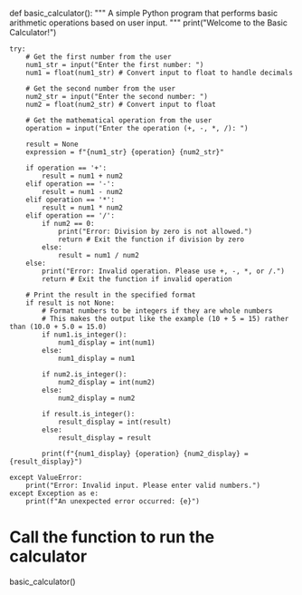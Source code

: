 def basic_calculator():
    """
    A simple Python program that performs basic arithmetic operations
    based on user input.
    """
    print("Welcome to the Basic Calculator!")

    try:
        # Get the first number from the user
        num1_str = input("Enter the first number: ")
        num1 = float(num1_str) # Convert input to float to handle decimals

        # Get the second number from the user
        num2_str = input("Enter the second number: ")
        num2 = float(num2_str) # Convert input to float

        # Get the mathematical operation from the user
        operation = input("Enter the operation (+, -, *, /): ")

        result = None
        expression = f"{num1_str} {operation} {num2_str}"

        if operation == '+':
            result = num1 + num2
        elif operation == '-':
            result = num1 - num2
        elif operation == '*':
            result = num1 * num2
        elif operation == '/':
            if num2 == 0:
                print("Error: Division by zero is not allowed.")
                return # Exit the function if division by zero
            else:
                result = num1 / num2
        else:
            print("Error: Invalid operation. Please use +, -, *, or /.")
            return # Exit the function if invalid operation

        # Print the result in the specified format
        if result is not None:
            # Format numbers to be integers if they are whole numbers
            # This makes the output like the example (10 + 5 = 15) rather than (10.0 + 5.0 = 15.0)
            if num1.is_integer():
                num1_display = int(num1)
            else:
                num1_display = num1

            if num2.is_integer():
                num2_display = int(num2)
            else:
                num2_display = num2

            if result.is_integer():
                result_display = int(result)
            else:
                result_display = result

            print(f"{num1_display} {operation} {num2_display} = {result_display}")

    except ValueError:
        print("Error: Invalid input. Please enter valid numbers.")
    except Exception as e:
        print(f"An unexpected error occurred: {e}")

# Call the function to run the calculator
basic_calculator()
